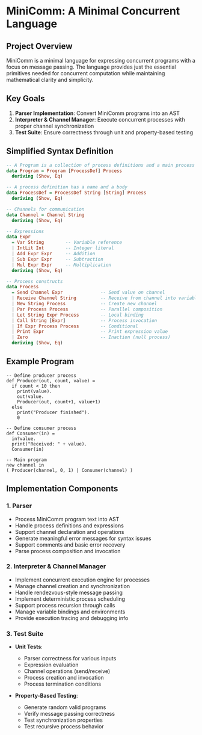 # MiniComm: A Minimal Concurrent Language

## Project Overview
MiniComm is a minimal language for expressing concurrent programs with a focus on message passing. The language provides just the essential primitives needed for concurrent computation while maintaining mathematical clarity and simplicity.

## Key Goals
1. **Parser Implementation**: Convert MiniComm programs into an AST
2. **Interpreter & Channel Manager**: Execute concurrent processes with proper channel synchronization
3. **Test Suite**: Ensure correctness through unit and property-based testing

## Simplified Syntax Definition

```haskell
-- A Program is a collection of process definitions and a main process
data Program = Program [ProcessDef] Process
  deriving (Show, Eq)

-- A process definition has a name and a body
data ProcessDef = ProcessDef String [String] Process
  deriving (Show, Eq)

-- Channels for communication
data Channel = Channel String
  deriving (Show, Eq)

-- Expressions
data Expr
  = Var String        -- Variable reference
  | IntLit Int        -- Integer literal
  | Add Expr Expr     -- Addition
  | Sub Expr Expr     -- Subtraction
  | Mul Expr Expr     -- Multiplication
  deriving (Show, Eq)

-- Process constructs
data Process
  = Send Channel Expr              -- Send value on channel
  | Receive Channel String         -- Receive from channel into variable
  | New String Process             -- Create new channel
  | Par Process Process            -- Parallel composition
  | Let String Expr Process        -- Local binding
  | Call String [Expr]             -- Process invocation
  | If Expr Process Process        -- Conditional
  | Print Expr                     -- Print expression value
  | Zero                           -- Inaction (null process)
  deriving (Show, Eq)
```

## Example Program
```
-- Define producer process
def Producer(out, count, value) =
  if count < 10 then
    print(value).
    out!value.
    Producer(out, count+1, value+1)
  else
    print("Producer finished").
    0

-- Define consumer process
def Consumer(in) =
  in?value.
  print("Received: " + value).
  Consumer(in)

-- Main program
new channel in
( Producer(channel, 0, 1) | Consumer(channel) )
```

## Implementation Components

### 1. Parser
- Process MiniComm program text into AST
- Handle process definitions and expressions
- Support channel declaration and operations
- Generate meaningful error messages for syntax issues
- Support comments and basic error recovery
- Parse process composition and invocation

### 2. Interpreter & Channel Manager
- Implement concurrent execution engine for processes
- Manage channel creation and synchronization
- Handle rendezvous-style message passing
- Implement deterministic process scheduling
- Support process recursion through calls
- Manage variable bindings and environments
- Provide execution tracing and debugging info

### 3. Test Suite
- **Unit Tests**:
  - Parser correctness for various inputs
  - Expression evaluation
  - Channel operations (send/receive)
  - Process creation and invocation
  - Process termination conditions
  
- **Property-Based Testing**:
  - Generate random valid programs
  - Verify message passing correctness
  - Test synchronization properties
  - Test recursive process behavior
